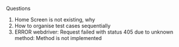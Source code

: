 Questions

1. Home Screen is not existing, why
2. How to organise test cases sequentially
3. ERROR webdriver: Request failed with status 405 due to unknown method: Method is not implemented